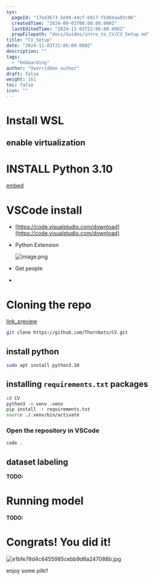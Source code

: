```yaml
---
sys:
  pageId: "17ed3673-5e94-44cf-b817-f54bbaa03c06"
  createdTime: "2024-09-01T00:08:00.000Z"
  lastEditedTime: "2024-11-03T22:06:00.000Z"
  propFilepath: "docs/Guides/intro_to_CV/CV_Setup.md"
title: "CV_Setup"
date: "2024-11-03T22:06:00.000Z"
description: ""
tags:
  - "Onboarding"
author: "Overridden author"
draft: false
weight: 161
toc: false
icon: ""
---
```


# Install WSL

## enable virtualization

# INSTALL Python 3.10

[embed](https://www.rose-hulman.edu/class/csse/csse132/2425a/labs/prelab1-wsl2.html)

# VSCode install

- [https://code.visualstudio.com/download](https://code.visualstudio.com/download)
- Python Extension

	![image.png](https://prod-files-secure.s3.us-west-2.amazonaws.com/d518164a-d88e-44d1-a4ee-3adb3bd8bce0/d82b6650-a5e4-4d3c-b8c9-93d817dae00e/image.png?X-Amz-Algorithm=AWS4-HMAC-SHA256&X-Amz-Content-Sha256=UNSIGNED-PAYLOAD&X-Amz-Credential=ASIAZI2LB4665C6JPGOS%2F20250311%2Fus-west-2%2Fs3%2Faws4_request&X-Amz-Date=20250311T081136Z&X-Amz-Expires=3600&X-Amz-Security-Token=IQoJb3JpZ2luX2VjEFgaCXVzLXdlc3QtMiJHMEUCIQDyj31EIHpAZ5t%2FJacXrBsey42c4l6vB12%2BUUq%2Fwg67kAIgH17fB5cWoxRKNE6C1E%2FotfUpwW5lhsDpRsz%2BX5xml0IqiAQIof%2F%2F%2F%2F%2F%2F%2F%2F%2F%2FARAAGgw2Mzc0MjMxODM4MDUiDCpnuks%2Bivfr6ilHUircA%2BE7ZxTZrK5H4wyY9dzdtpG%2BXBymOBPHYelNdXYfVW5Q7aEYiogbUa4ppoST7q2BFfd8XmTSa4NAw6IflpwLcdAx2VptK4Rk42fq%2F5zPoTlMHgD4gPQvpBu6W8ouqi2ZUuqKhNO%2BV94fHBJCtiMTrKXI%2B9IpwJ9btto%2B%2F3sMIn9u6m06Em85HSmB4iNd2UyqK6qAjUneJjVAzv8EOKy7loJVVosYtIJOoyi92%2BlUbhBAoWHDWKI2yJrSekqfSga%2Be26oCHa1P6DP4ujZK5FlbuBGBzylbHWXuycFyn7U%2BL0alvD9KFB542iaw%2BbjKxx1aY4U%2BRF4P%2FqBJpKZVOBXugYKdbJ8RjRZwN4Ywu%2Fui6GcJVNpGYy19%2FzN5RWRf%2FjjevSU5%2BVFniRuZg4TxI6%2BTM1WDzE%2BNugorzT8gEk75xxXDG5wESGdH3RSliHpjw6BheM3xs%2BV6%2BsYdELYl26qwnic3BF3SEbz4A%2F1Z%2B8zhpUHzX9bHuaUY%2BCLs0dk4Qc%2Bn%2FNoel1pPoNTVwcZF7uFlDalVJnMVASKwnAX%2F9uFTo4ag2YS618KW7YcTN16A1uMLtKAEKbBln%2BfaopxWJK84etaLPN7lEdtMWdNDUeQs6UJuK5x3xbkPeYdrB2VMLPRv74GOqUBzhPvsv6zpMiZzebV%2FG12fS2blhlp3%2F7Tk5VMLe9x5bWIBiQdHQ5ScGkO6nDOfDb1GvwPp3WHPSZApDQMM8bcywVakqqOw36VFdPxM15HDMB1j%2FY%2F00HbdR7r0nQL0q8TKXZkp7wgxIlWRg1mldi7JU45cJ%2FgumfG3mSi8%2BOgbnqreDj%2FW62i89%2FRUD%2Bbs5wWFNiSrSdUaf2tmNfhH%2B2vsMzTkL49&X-Amz-Signature=92763f7dc4d00995dc7d2d90c2f0bc8271c18950382aeb3a88685dbfbf9a1f1e&X-Amz-SignedHeaders=host&x-id=GetObject)
- Get people
- 

# Cloning the repo

[link_preview](https://github.com/Thornbots/CV/)

```bash
git clone https://github.com/Thornbots/CV.git
```

## install python

```bash
sudo apt install python3.10
```

## installing `requirements.txt` packages

```bash
cd CV
python3 -m venv .venv
pip install -r requirements.txt
source ./.venv/bin/activate
```

### Open the repository in VSCode

```bash
code .
```

## dataset labeling  

**TODO:**

# Running model

**TODO:**

# Congrats! You did it!

![e1bfe78d4c6455985cebb9d6a247088b.jpg](https://prod-files-secure.s3.us-west-2.amazonaws.com/d518164a-d88e-44d1-a4ee-3adb3bd8bce0/7d1ce04e-65d6-40c8-814d-754280e9515a/e1bfe78d4c6455985cebb9d6a247088b.jpg?X-Amz-Algorithm=AWS4-HMAC-SHA256&X-Amz-Content-Sha256=UNSIGNED-PAYLOAD&X-Amz-Credential=ASIAZI2LB466QLJKXE3H%2F20250311%2Fus-west-2%2Fs3%2Faws4_request&X-Amz-Date=20250311T081134Z&X-Amz-Expires=3600&X-Amz-Security-Token=IQoJb3JpZ2luX2VjEFgaCXVzLXdlc3QtMiJIMEYCIQDA753EOHnirc2M2pmWo%2F9XDFe0dAMyiZVZZPvZSRyBLwIhALO2crTKRlpK6hdJS1RLdQAtar18LhqvO8bqlRIrIEx7KogECKH%2F%2F%2F%2F%2F%2F%2F%2F%2F%2FwEQABoMNjM3NDIzMTgzODA1IgwLrHJOkrz1qjhl%2BUsq3AO1lsct9i8R%2BkPQ9PVeFP3XX2aU9vKa02IP0r%2F95FVeXKAEMqWFThh30yf2ptI7Fo%2FIj%2BP%2FHU6qXETFv4nk41M5YCiR3Gn7ZBJz2%2FmsigQxbTdgJ9Hcp9zL64Fiui1cHluKgq7JdYKaFcu95ckrGLecC%2FZ%2B60PaoYdTTlaKj8uuDFnHHNq7SvJSEpMQmuATsy7EtMnQnXtaQlPmMNudpvD67YiGZfS7IXkjtQPEd8qPTaHgZpmgfB%2BJKGSRyPpw6yhPjHEzRFK81FCJTG2gmmdScAsTCMLimAYA6uJhM15nl46v3g%2FUzGtQ7D1CwFOvWEcautJr%2Bn5DSULv12uTvfiBo%2FuEDSkCstRXvcPRFoI1LruowPqdRt37eTcVGF38ucbCO9zKPb376X3Du4vETKc7snk1x8IqVi8yUkla%2FZvv0Jih2g9emnmAtjl5OsSrTfkQg0eS3W%2BY2JSznwmUY4LxLU90xORFhqha0aP6NHQdUgbb1Q%2BxKTKMTczSKZFvJQqkRMGh%2Btizw2n88VU5zObMW%2F3GqTXqHGlQciSh1oajG7tEHzVG1E%2BydxASdWgaJ3Tkmd5nqtRL%2BVcO6hrKO4gd%2BvaW%2F2C37jqNx%2FavWGQKECnVTYwS6IBVSN29UTDf0L%2B%2BBjqkAc0pIJhglR443QMUY%2B18wUNzhprPMI05BrHJMdeo5ZbbluADXzuNFjy4tk%2FwN6YWgS1cI31aRtEVwe3RP%2FO2EmjRDNi7jXhU0ULvOowNpq48XJlBIZC%2BEghOkQ75x9HLWyZB7bTbRbMeF9%2BiJRjLq7DdaBpXCioZuHdJw%2BtAXvaMB8ibqdO5hzDoMIEwZ0RB%2FBD%2F5N%2FsyXjS%2FEqYsVVQ400qXvIA&X-Amz-Signature=43f41dd40ea8c98f0aef1a3e3b84f0d2acb2e26eac85ac14cc229d5b8153ede5&X-Amz-SignedHeaders=host&x-id=GetObject)

enjoy some pilk!!
